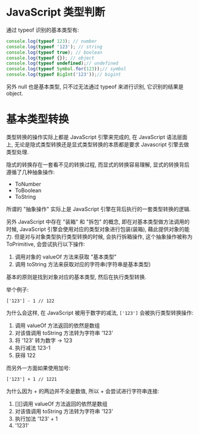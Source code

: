# JavaScript 类型判断

通过 typeof 识别的基本类型有:

```javascript
console.log(typeof 123); // number
console.log(typeof '123'); // string
console.log(typeof true); // boolean
console.log(typeof {}); // object
console.log(typeof undefined);// undefined
console.log(typeof Symbol.for(123));// symbol
console.log(typeof BigInt('123'));// bigint
```

另外 null 也是基本类型, 只不过无法通过 typeof 来进行识别, 它识别的结果是 object.

# 基本类型转换

类型转换的操作实际上都是 JavaScript 引擎来完成的, 在 JavaScript 语法层面上, 无论是隐式类型转换还是显式类型转换的本质都是要求 Javascript 引擎去做类型处理.

隐式的转换存在一套看不见的转换过程, 而显式的转换容易理解, 显式的转换背后遵循了几种抽象操作:

- ToNumber
- ToBoolean
- ToString

所谓的 "抽象操作" 实际上是 JavaScript 引擎在背后执行的一套类型转换的逻辑.

另外 JavaScript 中存在 "装箱" 和 "拆包" 的概念, 即在对基本类型做方法调用的时候, JavaScript 引擎会使用对应的类型对象进行包装(装箱), 藉此提供对象的能力. 但是对与对象类型执行类型转换的时候, 会执行拆箱操作, 这个抽象操作被称为 ToPrimitive, 会尝试执行以下操作:

1. 调用对象的 valueOf 方法来获取 "基本类型"
2. 调用 toString 方法来获取对应的字符串(字符串是基本类型)

基本的原则是找到对象对应的基本类型, 然后在执行类型转换.

举个例子:

```
['123'] - 1 // 122
```

为什么会这样, 在 JavaScript 被用于数字的减法, `['123']` 会被执行类型转换操作:

1. 调用 valueOf 方法返回的依然是数组
2. 对该值调用 toString 方法转为字符串 '123'
3. 将 '123' 转为数字 -> 123
4. 执行减法 123-1
5. 获得 122

而另外一方面如果使用加号:

```
['123'] + 1 // 1221
```

为什么因为 + 的两边并不全是数值, 所以 + 会尝试进行字符串连接:

1. [][]调用 valueOf 方法返回的依然是数组
2. 对该值调用 toString 方法转为字符串 '123'
3. 执行加法 '123' + 1
4. '1231'

